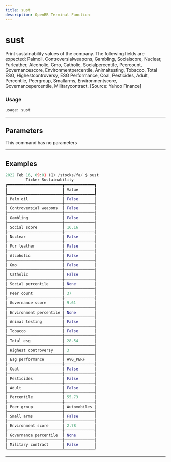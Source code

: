 ```yaml
---
title: sust
description: OpenBB Terminal Function
---
```


# sust

Print sustainability values of the company. The following fields are expected: Palmoil, Controversialweapons, Gambling, Socialscore, Nuclear, Furleather, Alcoholic, Gmo, Catholic, Socialpercentile, Peercount, Governancescore, Environmentpercentile, Animaltesting, Tobacco, Total ESG, Highestcontroversy, ESG Performance, Coal, Pesticides, Adult, Percentile, Peergroup, Smallarms, Environmentscore, Governancepercentile, Militarycontract. [Source: Yahoo Finance]

### Usage

```python
usage: sust
```

---

## Parameters

This command has no parameters



---

## Examples

```python
2022 Feb 16, 09:01 (🦋) /stocks/fa/ $ sust
         Ticker Sustainability
┏━━━━━━━━━━━━━━━━━━━━━━━━┳━━━━━━━━━━━━━┓
┃                        ┃ Value       ┃
┡━━━━━━━━━━━━━━━━━━━━━━━━╇━━━━━━━━━━━━━┩
│ Palm oil               │ False       │
├────────────────────────┼─────────────┤
│ Controversial weapons  │ False       │
├────────────────────────┼─────────────┤
│ Gambling               │ False       │
├────────────────────────┼─────────────┤
│ Social score           │ 16.16       │
├────────────────────────┼─────────────┤
│ Nuclear                │ False       │
├────────────────────────┼─────────────┤
│ Fur leather            │ False       │
├────────────────────────┼─────────────┤
│ Alcoholic              │ False       │
├────────────────────────┼─────────────┤
│ Gmo                    │ False       │
├────────────────────────┼─────────────┤
│ Catholic               │ False       │
├────────────────────────┼─────────────┤
│ Social percentile      │ None        │
├────────────────────────┼─────────────┤
│ Peer count             │ 37          │
├────────────────────────┼─────────────┤
│ Governance score       │ 9.61        │
├────────────────────────┼─────────────┤
│ Environment percentile │ None        │
├────────────────────────┼─────────────┤
│ Animal testing         │ False       │
├────────────────────────┼─────────────┤
│ Tobacco                │ False       │
├────────────────────────┼─────────────┤
│ Total esg              │ 28.54       │
├────────────────────────┼─────────────┤
│ Highest controversy    │ 3           │
├────────────────────────┼─────────────┤
│ Esg performance        │ AVG_PERF    │
├────────────────────────┼─────────────┤
│ Coal                   │ False       │
├────────────────────────┼─────────────┤
│ Pesticides             │ False       │
├────────────────────────┼─────────────┤
│ Adult                  │ False       │
├────────────────────────┼─────────────┤
│ Percentile             │ 55.73       │
├────────────────────────┼─────────────┤
│ Peer group             │ Automobiles │
├────────────────────────┼─────────────┤
│ Small arms             │ False       │
├────────────────────────┼─────────────┤
│ Environment score      │ 2.78        │
├────────────────────────┼─────────────┤
│ Governance percentile  │ None        │
├────────────────────────┼─────────────┤
│ Military contract      │ False       │
└────────────────────────┴─────────────┘
```
---
